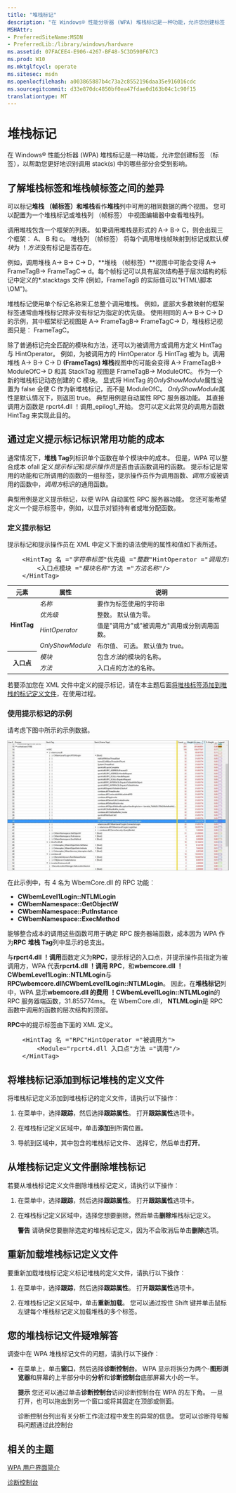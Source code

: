 ```yaml
---
title: "堆栈标记"
description: "在 Windows® 性能分析器 (WPA) 堆栈标记是一种功能，允许您创建标签 （标签），以帮助您更好地识别调用 stack(s) 中的哪些部分会受到影响。"
MSHAttr:
- PreferredSiteName:MSDN
- PreferredLib:/library/windows/hardware
ms.assetid: 07FACEE4-E906-4267-BF48-5C3D590F67C3
ms.prod: W10
ms.mktglfcycl: operate
ms.sitesec: msdn
ms.openlocfilehash: a003865887b4c73a2c8552196daa35e916016cdc
ms.sourcegitcommit: d33e870dc4850bf0ea47fdae0d163b04c1c90f15
translationtype: MT
---
```

# <a name="stack-tags"></a>堆栈标记


在 Windows® 性能分析器 (WPA) 堆栈标记是一种功能，允许您创建标签 （标签），以帮助您更好地识别调用 stack(s) 中的哪些部分会受到影响。

## <a name="understanding-differences-between-stack-tags-and-stack-frame-tags"></a>了解堆栈标签和堆栈帧标签之间的差异


可以标记**堆栈 （帧标签）**和**堆栈**看作**堆栈**列中可用的相同数据的两个视图。 您可以配置为一个堆栈标记或堆栈列 （帧标签） 中视图编辑器中查看堆栈列。

调用堆栈包含一个框架的列表。 如果调用堆栈是形式的 A-&gt; B-&gt; C，则会出现三个框架︰ A、 B 和 c。 堆栈列 （帧标签） 将每个调用堆栈帧映射到标记或默认*模块*为 ！*方法*没有标记是否存在。

例如，调用堆栈 A-&gt; B-&gt; C-&gt; D，**堆栈 （帧标签）**视图中可能会变得 A-&gt; FrameTagB-&gt; FrameTagC-&gt; d。每个帧标记可以具有层次结构基于层次结构的标记中定义的\*.stacktags 文件 (例如，FrameTagB 的实际值可以"HTML\\脚本\\OM")。

堆栈标记使用单个标记名称来汇总整个调用堆栈。 例如，底部大多数映射的框架标签通常由堆栈标记除非没有标记为指定的优先级。 使用相同的 A-&gt; B-&gt; C-&gt; D 的示例，其中框架标记视图是 A-&gt; FrameTagB-&gt; FrameTagC-&gt; D，堆栈标记视图只是︰ FrameTagC。

除了普通标记完全匹配的模块和方法，还可以为被调用方或调用方定义 HintTag 与 HintOperator。 例如，为被调用方的 HintOperator 与 HintTag 被为 b。调用堆栈 A-&gt; B-&gt; C-&gt; D **(FrameTags) 堆栈**视图中的可能会变得 A-&gt; FrameTagB-&gt; ModuleOfC-&gt; D 和其 StackTag 视图是 FrameTagB-&gt; ModuleOfC。 作为一个新的堆栈标记动态创建的 C 模块。 显式将 HintTag 的*OnlyShowModule*属性设置为 false 会使 C 作为新堆栈标记，而不是 ModuleOfC。 *OnlyShowModule*属性是默认情况下，则返回 true。 典型用例是自动属性 RPC 服务器功能。 其直接调用方函数是 rpcrt4.dll ！调用\_epilog1\_开始。 您可以定义此常见的调用方函数 HintTag 来实现此目的。


## <a name="identify-the-cost-of-a-common-function-by-defining-a-hint-tag"></a>通过定义提示标记标识常用功能的成本

通常情况下，**堆栈 Tag**列标识单个函数在单个模块中的成本。 但是，WPA 可以整合成本 ofall 定义*提示标记*和*提示操作员*是否由该函数调用的函数。 提示标记是常用的功能和它所调用的函数的一组标签，提示操作员作为调用函数、*调用方*或被调用的函数中，*调用方*标识的通用函数。

典型用例是定义提示标记，以便 WPA 自动属性 RPC 服务器功能。 您还可能希望定义一个提示标签中，例如，以显示对锁持有者或堆分配函数。

### <a name="defining-hint-tags"></a>定义提示标记

提示标记和提示操作员在 XML 中定义下面的语法使用的属性和值如下表所述。

<pre>
    &lt;HintTag 名 ="<i>字符串标签</i>"优先级 ="<i>整数</i>"HintOperator ="<i>调用方或方</i>"OnlyShowModule ="<i>布尔</i>"&gt;
        &lt;入口点模块 ="<i>模块名称</i>"方法 ="<i>方法名称</i>"/&gt;
    &lt;/HintTag&gt;
</pre>

<table>
<thead>
<tr class="header">
<th>元素</th>
<th>属性</th>
<th>说明</th>
</tr>
</thead>
<tbody>
<tr class="odd">
<th rowspan="4">HintTag</th>
<td><i>名称</i></td>
<td>要作为标签使用的字符串</td>
</tr>
<tr class="even">

<td><i>优先级</i></td>
<td>整数。 默认值为零。</td>
</tr>
<tr class="odd">

<td><i>HintOperator</i></td>
<td>值是&quot;调用方&quot;或&quot;被调用方&quot;调用或分别调用函数。</td>
</tr>
<tr class="even">

<td><i>OnlyShowModule</i></td>
<td>布尔值、 可选。 默认值为 true。</td>
</tr>
<tr class="odd">
<th rowspan="2">入口点</th>
<td><i>模块</i></td>
<td>包含<i>方法</i>的模块的名称。</td>
</tr>
<tr class="even">

<td><i>方法</i></td>
<td>入口点的方法的名称。</td>
</tr>
</tbody>
</table>

若要添加您在 XML 文件中定义的提示标记，请在本主题后面[将堆栈标签添加到堆栈的标记定义文件](#adding-stack-tags-to-the-stack-tags-definition-file)，在使用过程。

### <a name="example-of-using-a-hint-tag"></a>使用提示标记的示例

请考虑下图中所示的示例数据。

<a href="images/wpa-hint-tag-example-1.jpg"><img src="images/wpa-hint-tag-example-1.jpg"></a>

在此示例中，有 4 名为 WbemCore.dll 的 RPC 功能︰

-   **CWbemLevel1Login::NTLMLogin**
-   **CWbemNamespace::GetObjectW**
-   **CWbemNamespace::PutInstance**
-   **CWbemNamespace::ExecMethod**

能够整合成本的调用这些函数可用于确定 RPC 服务器端函数，成本因为 WPA 作为**RPC** **堆栈 Tag**列中显示的总支出。

与**rpcrt4.dll ！调用**函数定义为**RPC**，提示标记的入口点，并提示操作员指定为被调用方，WPA 代表**rpcrt4.dll ！调用** **RPC**，和**wbemcore.dll ！CWbemLevel1Login::NTLMLogin**与**RPC\\wbemcore.dll\\CWbemLevel1Login::NTLMLogin**。 因此，在**堆栈标记**列中，WPA 显示**wbemcore.dll 的费用 ！CWbemLevel1Login::NTLMLogin**的 RPC 服务器端函数，31.855774ms。 在 WbemCore.dll， **NTLMLogin**是 RPC 函数中调用的函数的层次结构的顶部。

**RPC**中的提示标签由下面的 XML 定义。

<pre>
    &lt;HintTag 名 ="RPC"HintOperator ="被调用方"&gt;
        &lt;Module="rpcrt4.dll 入口点"方法 ="调用"/&gt;
    &lt;/HintTag&gt;
</pre>


## <a name="adding-stack-tags-to-the-stack-tags-definition-file"></a>将堆栈标记添加到标记堆栈的定义文件

将堆栈标记定义添加到堆栈标记的定义文件，请执行以下操作︰

1.  在菜单中，选择**跟踪**，然后选择**跟踪属性**。 打开**跟踪属性**选项卡。

2.  在堆栈标记定义区域中，单击**添加**到所需位置。

3.  导航到区域中，其中包含的堆栈标记文件、 选择它，然后单击**打开**。


## <a name="removing-a-stack-tag-from-the-stack-tags-definition-file"></a>从堆栈标记定义文件删除堆栈标记

若要从堆栈标记定义文件删除堆栈标记定义，请执行以下操作︰

1.  在菜单中，选择**跟踪**，然后选择**跟踪属性**。 打开**跟踪属性**选项卡。

2.  在堆栈标记定义区域中，选择您想要删除，然后单击**删除**堆栈标记定义。

    **警告** 请确保您要删除选定的堆栈标记定义，因为不会取消后单击**删除**选项。

     

## <a name="reloading-the-stack-tags-definition-file"></a>重新加载堆栈标记定义文件


要重新加载堆栈标记定义标记堆栈的定义文件，请执行以下操作︰

1.  在菜单中，选择**跟踪**，然后选择**跟踪属性**。 打开**跟踪属性**选项卡。

2.  在堆栈标记定义区域中，单击**重新加载**。 您可以通过按住 Shift 键并单击鼠标左键每个堆栈标记定义加载堆栈的多个标签。

## <a name="troubleshooting-your-stack-tags-file"></a>您的堆栈标记文件疑难解答


调查中在 WPA 堆栈标记文件的问题，请执行以下操作︰

-   在菜单上，单击**窗口**，然后选择**诊断控制台**。 WPA 显示将拆分为两个-**图形浏览器**和屏幕的上半部分中的**分析**和**诊断控制台**底部屏幕大小的一半。

    **提示** 您还可以通过单击**诊断控制台**访问诊断控制台在 WPA 的左下角。 一旦打开，也可以拖出到另一个窗口或将其固定在顶部或侧面。

    诊断控制台列出有关分析工作流过程中发生的异常的信息。 您可以诊断符号解码问题通过此控制台

## <a name="related-topics"></a>相关的主题


[WPA 用户界面简介](introduction-to-the-wpa-user-interface.md)

[诊断控制台](diagnostic-console.md)

 

 







